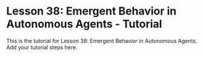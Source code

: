 # Lesson 38: Emergent Behavior in Autonomous Agents - Tutorial

This is the tutorial for Lesson 38: Emergent Behavior in Autonomous Agents. Add your tutorial steps here.
